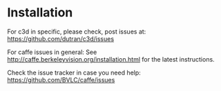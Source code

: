 # Installation

For c3d in specific, please check, post issues at:
https://github.com/dutran/c3d/issues

For caffe issues in general:
See http://caffe.berkeleyvision.org/installation.html for the latest
instructions.

Check the issue tracker in case you need help:
https://github.com/BVLC/caffe/issues
